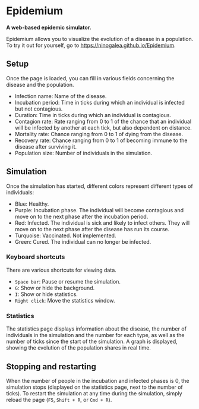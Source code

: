 # Epidemium
**A web-based epidemic simulator.**

Epidemium allows you to visualize the evolution of a disease in a population. To try it out for yourself, go to https://ninogalea.github.io/Epidemium.

## Setup
Once the page is loaded, you can fill in various fields concerning the disease and the population.
- Infection name: Name of the disease.
- Incubation period: Time in ticks during which an individual is infected but not contagious.
- Duration: Time in ticks during which an individual is contagious.
- Contagion rate: Rate ranging from 0 to 1 of the chance that an individual will be infected by another at each tick, but also dependent on distance.
- Mortality rate: Chance ranging from 0 to 1 of dying from the disease.
- Recovery rate: Chance ranging from 0 to 1 of becoming immune to the disease after surviving it.
- Population size: Number of individuals in the simulation.

## Simulation
Once the simulation has started, different colors represent different types of individuals:
- Blue: Healthy.
- Purple: Incubation phase. The individual will become contagious and move on to the next phase after the incubation period.
- Red: Infected. The individual is sick and likely to infect others. They will move on to the next phase after the disease has run its course.
- Turquoise: Vaccinated. Not implemented.
- Green: Cured. The individual can no longer be infected.

### Keyboard shortcuts
There are various shortcuts for viewing data.
- `Space bar`: Pause or resume the simulation.
- `G`: Show or hide the background.
- `I`: Show or hide statistics.
- `Right click`: Move the statistics window.

### Statistics
The statistics page displays information about the disease, the number of individuals in the simulation and the number for each type, as well as the number of ticks since the start of the simulation.
A graph is displayed, showing the evolution of the population shares in real time.

## Stopping and restarting
When the number of people in the incubation and infected phases is 0, the simulation stops (displayed on the statistics page, next to the number of ticks).
To restart the simulation at any time during the simulation, simply reload the page (`F5`, `Shift + R`, or `Cmd + R`).